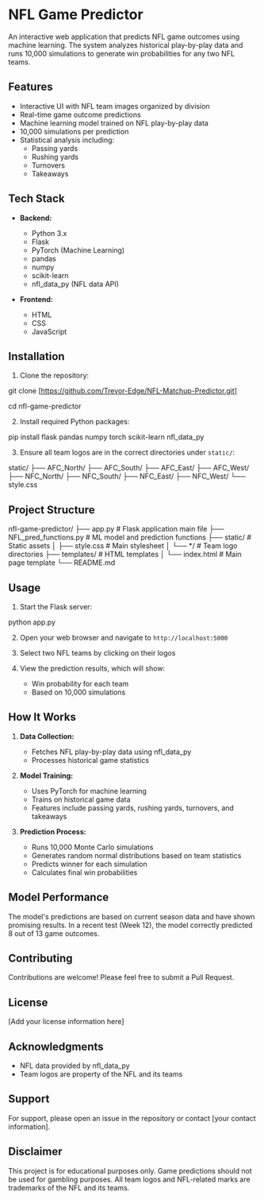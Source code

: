# NFL Game Predictor

An interactive web application that predicts NFL game outcomes using machine learning. The system analyzes historical play-by-play data and runs 10,000 simulations to generate win probabilities for any two NFL teams.

## Features

- Interactive UI with NFL team images organized by division
- Real-time game outcome predictions
- Machine learning model trained on NFL play-by-play data
- 10,000 simulations per prediction
- Statistical analysis including:
  - Passing yards
  - Rushing yards
  - Turnovers
  - Takeaways

## Tech Stack

- **Backend:**
  - Python 3.x
  - Flask
  - PyTorch (Machine Learning)
  - pandas
  - numpy
  - scikit-learn
  - nfl_data_py (NFL data API)

- **Frontend:**
  - HTML
  - CSS
  - JavaScript

## Installation

1. Clone the repository:

git clone [https://github.com/Trevor-Edge/NFL-Matchup-Predictor.git]

cd nfl-game-predictor

2. Install required Python packages:

pip install flask pandas numpy torch scikit-learn nfl_data_py

3. Ensure all team logos are in the correct directories under `static/`:

static/
├── AFC_North/
├── AFC_South/
├── AFC_East/
├── AFC_West/
├── NFC_North/
├── NFC_South/
├── NFC_East/
├── NFC_West/
└── style.css

## Project Structure

nfl-game-predictor/
├── app.py                 # Flask application main file
├── NFL_pred_functions.py  # ML model and prediction functions
├── static/               # Static assets
│   ├── style.css        # Main stylesheet
│   └── */               # Team logo directories
├── templates/           # HTML templates
│   └── index.html      # Main page template
└── README.md

## Usage

1. Start the Flask server:

python app.py

2. Open your web browser and navigate to `http://localhost:5000`

3. Select two NFL teams by clicking on their logos

4. View the prediction results, which will show:
   - Win probability for each team
   - Based on 10,000 simulations

## How It Works

1. **Data Collection:**
   - Fetches NFL play-by-play data using nfl_data_py
   - Processes historical game statistics

2. **Model Training:**
   - Uses PyTorch for machine learning
   - Trains on historical game data
   - Features include passing yards, rushing yards, turnovers, and takeaways

3. **Prediction Process:**
   - Runs 10,000 Monte Carlo simulations
   - Generates random normal distributions based on team statistics
   - Predicts winner for each simulation
   - Calculates final win probabilities

## Model Performance

The model's predictions are based on current season data and have shown promising results. In a recent test (Week 12), the model correctly predicted 8 out of 13 game outcomes.

## Contributing

Contributions are welcome! Please feel free to submit a Pull Request.

## License

[Add your license information here]

## Acknowledgments

- NFL data provided by nfl_data_py
- Team logos are property of the NFL and its teams

## Support

For support, please open an issue in the repository or contact [your contact information].

## Disclaimer

This project is for educational purposes only. Game predictions should not be used for gambling purposes. All team logos and NFL-related marks are trademarks of the NFL and its teams.
